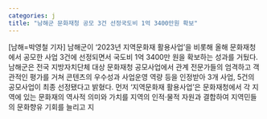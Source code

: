 ```yaml
---
categories: j
title: "남해군 문화재청 공모 3건 선정국도비 1억 3400만원 확보"
---
```

[남해=박영철 기자] 남해군이 ‘2023년 지역문화재 활용사업’을 비롯해 올해 문화재청에서 공모한 사업 3건에 선정되면서 국도비 1억 3400만 원을 확보하는 성과를 거뒀다. 남해군은 전국 지방자치단체 대상 문화재청 공모사업에서 관계 전문가들의 엄격하고 객관적인 평가를 거쳐 콘텐츠의 우수성과 사업운영 역량 등을 인정받아 3개 사업, 5건의 공모사업이 최종 선정됐다고 밝혔다. 먼저 ‘지역문화재 활용사업’은 문화재청에서 각 지역에 있는 문화재의 역사적 의미와 가치를 지역의 인적·물적 자원과 결합하여 지역민들의 문화향유 기회를 늘리고 지